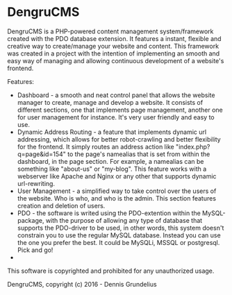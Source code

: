 # DengruCMS
DengruCMS is a PHP-powered content management system/framework created with the PDO database extension. It features a instant, flexible and creative way to create/manage your website and content. This framework was created in a project with the intention of implementing an smooth and easy way of managing and allowing continuous development of a website's frontend.

Features:
* Dashboard - a smooth and neat control panel that allows the website manager to create, manage and develop a website. It consists of different sections, one that implements page management, another one for user management for instance. It's very user friendly and easy to use.
* Dynamic Address Routing - a feature that implements dynamic url addressing, which allows for better robot-crawling and better flexibility for the frontend. It simply routes an address action like "index.php?q=page&id=154" to the page's namealias that is set from within the dashboard, in the page section. For example, a namealias can be something like "about-us" or "my-blog". This feature works with a webserver like Apache and Nginx or any other that supports dynamic url-rewriting.
* User Management - a simplified way to take control over the users of the website. Who is who, and who is the admin. This section features creation and deletion of users.
* PDO - the software is writed using the PDO-extention within the MySQL-package, with the purpose of allowing any type of database that supports the PDO-driver to be used, in other words, this system doesn't constrain you to use the regular MySQL database. Instead you can use the one you prefer the best. It could be MySQLi, MSSQL or postgresql. Pick and go!
* 

This software is copyrighted and prohibited for any unauthorized usage.

DengruCMS, copyright (c) 2016 - Dennis Grundelius
